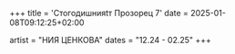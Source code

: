 +++
title = 'Стогодишнияtт Прозорец 7'
date = 2025-01-08T09:12:25+02:00

artist = "НИЯ ЦЕНКОВА"
dates = "12.24 - 02.25"
+++
